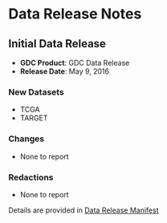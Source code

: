 # Data Release Notes






## Initial Data Release

* __GDC Product__: GDC Data Release
* __Release Date__: May 9, 2016

### New Datasets

* TCGA
* TARGET

### Changes

* None to report

### Redactions

* None to report

Details are provided in [Data Release Manifest](Manifests/2016-05-09.txt)
